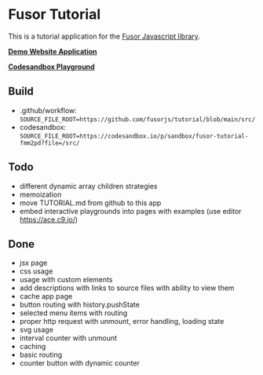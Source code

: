 # Fusor Tutorial

This is a tutorial application for the [Fusor Javascript library](https://github.com/fusorjs/dom#readme).

**[Demo Website Application](https://fusorjs.github.io/tutorial/)**

**[Codesandbox Playground](https://codesandbox.io/p/sandbox/fusor-tutorial-fmm2pd)**

## Build

- .github/workflow: `SOURCE_FILE_ROOT=https://github.com/fusorjs/tutorial/blob/main/src/`
- codesandbox: `SOURCE_FILE_ROOT=https://codesandbox.io/p/sandbox/fusor-tutorial-fmm2pd?file=/src/`

## Todo

- different dynamic array children strategies
- memoization
- move TUTORIAL.md from github to this app
- embed interactive playgrounds into pages with examples (use editor <https://ace.c9.io/>)

## Done

- jsx page
- css usage
- usage with custom elements
- add descriptions with links to source files with ability to view them
- cache app page
- button routing with history.pushState
- selected menu items with routing
- proper http request with unmount, error handling, loading state
- svg usage
- interval counter with unmount
- caching
- basic routing
- counter button with dynamic counter
